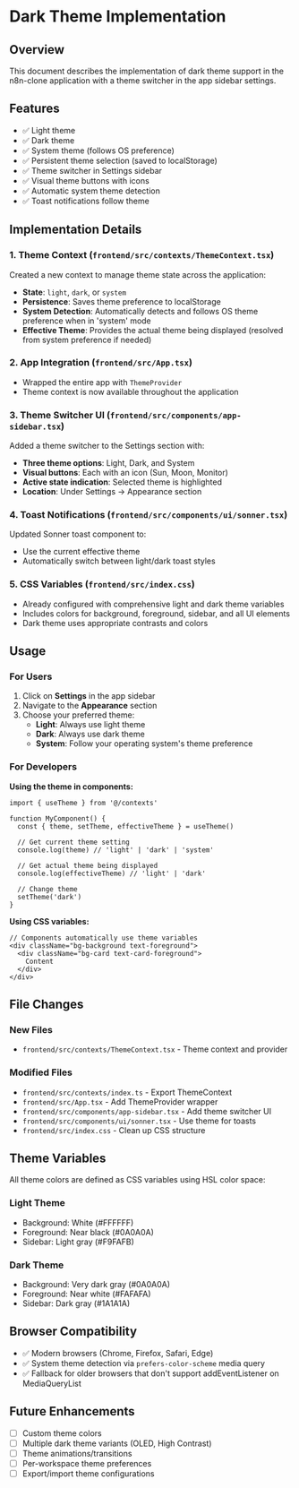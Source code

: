 # Dark Theme Implementation

## Overview
This document describes the implementation of dark theme support in the n8n-clone application with a theme switcher in the app sidebar settings.

## Features
- ✅ Light theme
- ✅ Dark theme
- ✅ System theme (follows OS preference)
- ✅ Persistent theme selection (saved to localStorage)
- ✅ Theme switcher in Settings sidebar
- ✅ Visual theme buttons with icons
- ✅ Automatic system theme detection
- ✅ Toast notifications follow theme

## Implementation Details

### 1. Theme Context (`frontend/src/contexts/ThemeContext.tsx`)
Created a new context to manage theme state across the application:
- **State**: `light`, `dark`, or `system`
- **Persistence**: Saves theme preference to localStorage
- **System Detection**: Automatically detects and follows OS theme preference when in 'system' mode
- **Effective Theme**: Provides the actual theme being displayed (resolved from system preference if needed)

### 2. App Integration (`frontend/src/App.tsx`)
- Wrapped the entire app with `ThemeProvider`
- Theme context is now available throughout the application

### 3. Theme Switcher UI (`frontend/src/components/app-sidebar.tsx`)
Added a theme switcher to the Settings section with:
- **Three theme options**: Light, Dark, and System
- **Visual buttons**: Each with an icon (Sun, Moon, Monitor)
- **Active state indication**: Selected theme is highlighted
- **Location**: Under Settings → Appearance section

### 4. Toast Notifications (`frontend/src/components/ui/sonner.tsx`)
Updated Sonner toast component to:
- Use the current effective theme
- Automatically switch between light/dark toast styles

### 5. CSS Variables (`frontend/src/index.css`)
- Already configured with comprehensive light and dark theme variables
- Includes colors for background, foreground, sidebar, and all UI elements
- Dark theme uses appropriate contrasts and colors

## Usage

### For Users
1. Click on **Settings** in the app sidebar
2. Navigate to the **Appearance** section
3. Choose your preferred theme:
   - **Light**: Always use light theme
   - **Dark**: Always use dark theme
   - **System**: Follow your operating system's theme preference

### For Developers

**Using the theme in components:**
```tsx
import { useTheme } from '@/contexts'

function MyComponent() {
  const { theme, setTheme, effectiveTheme } = useTheme()
  
  // Get current theme setting
  console.log(theme) // 'light' | 'dark' | 'system'
  
  // Get actual theme being displayed
  console.log(effectiveTheme) // 'light' | 'dark'
  
  // Change theme
  setTheme('dark')
}
```

**Using CSS variables:**
```tsx
// Components automatically use theme variables
<div className="bg-background text-foreground">
  <div className="bg-card text-card-foreground">
    Content
  </div>
</div>
```

## File Changes

### New Files
- `frontend/src/contexts/ThemeContext.tsx` - Theme context and provider

### Modified Files
- `frontend/src/contexts/index.ts` - Export ThemeContext
- `frontend/src/App.tsx` - Add ThemeProvider wrapper
- `frontend/src/components/app-sidebar.tsx` - Add theme switcher UI
- `frontend/src/components/ui/sonner.tsx` - Use theme for toasts
- `frontend/src/index.css` - Clean up CSS structure

## Theme Variables

All theme colors are defined as CSS variables using HSL color space:

### Light Theme
- Background: White (#FFFFFF)
- Foreground: Near black (#0A0A0A)
- Sidebar: Light gray (#F9FAFB)

### Dark Theme
- Background: Very dark gray (#0A0A0A)
- Foreground: Near white (#FAFAFA)
- Sidebar: Dark gray (#1A1A1A)

## Browser Compatibility
- ✅ Modern browsers (Chrome, Firefox, Safari, Edge)
- ✅ System theme detection via `prefers-color-scheme` media query
- ✅ Fallback for older browsers that don't support addEventListener on MediaQueryList

## Future Enhancements
- [ ] Custom theme colors
- [ ] Multiple dark theme variants (OLED, High Contrast)
- [ ] Theme animations/transitions
- [ ] Per-workspace theme preferences
- [ ] Export/import theme configurations
